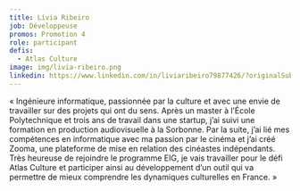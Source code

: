 ```yaml
---
title: Lívia Ribeiro
job: Développeuse
promos: Promotion 4
role: participant
defis:
  - Atlas Culture
image: img/livia-ribeiro.png
linkedin: https://www.linkedin.com/in/liviaribeiro79877426/?originalSubdomain=fr
---
```

« Ingénieure informatique, passionnée par la culture et avec une envie de travailler sur des projets qui ont du sens. Après un master à l’École Polytechnique et trois ans de travail dans une startup, j’ai suivi une formation en production audiovisuelle à la Sorbonne. Par la suite, j’ai lié mes compétences en informatique avec ma passion par le cinéma et j’ai créé Zooma, une plateforme de mise en relation des cinéastes indépendants. Très heureuse de rejoindre le programme EIG, je vais travailler pour le défi Atlas Culture et participer ainsi au développement d’un outil qui va permettre de mieux comprendre les dynamiques culturelles en France. »